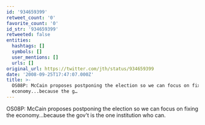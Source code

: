 ```yaml
---
id: '934659399'
retweet_count: '0'
favorite_count: '0'
id_str: '934659399'
retweeted: false
entities:
  hashtags: []
  symbols: []
  user_mentions: []
  urls: []
original_url: https://twitter.com/jth/status/934659399
date: '2008-09-25T17:47:07.000Z'
title: >-
  OS08P: McCain proposes postponing the election so we can focus on fixing the
  economy...because the g…
---
```


OS08P: McCain proposes postponing the election so we can focus on fixing the economy...because the gov't is the one institution who can.